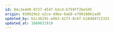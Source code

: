 ```yaml
---
id: 84c2e4d0-9727-454f-b3cd-b759ff2be5d5
origin: 030029e2-e2ce-49ba-9a68-e70018861ad0
updated_by: b1c36291-e863-41f3-8c6f-b18dd4f22325
updated_at: 1660031919
---
```

